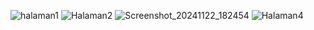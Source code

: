 ![halaman1](https://github.com/user-attachments/assets/da0f6e92-fadd-437e-a794-66565eb26ba1)
![Halaman2](https://github.com/user-attachments/assets/04b8dac9-e6cc-43f3-b2f3-b2f371b37dae)
![Screenshot_20241122_182454](https://github.com/user-attachments/assets/418a6011-5683-4442-8b34-5d61c662f4dd)
![Halaman4](https://github.com/user-attachments/assets/0e8ae71b-232e-4f2b-9108-4d36749e87ec)
